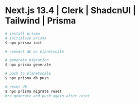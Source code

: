 # Next.js 13.4 | Clerk | ShadcnUI | Tailwind | Prisma

```sh
# install prisma
# initialize prisma
$ npx prisma init

# connect db on planetscale

# generate migration
$ npx prisma generate

# push to planetscale
$ npx prisma db push

# reset db
$ npx prisma migrate reset
#re-generate and push again after reset

```
